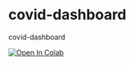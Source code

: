 # covid-dashboard
covid-dashboard

[![Open In Colab](https://colab.research.google.com/assets/colab-badge.svg)](https://github.com/paruyrkh/covid-dashboard/blob/main/Dashboard.ipynb)
